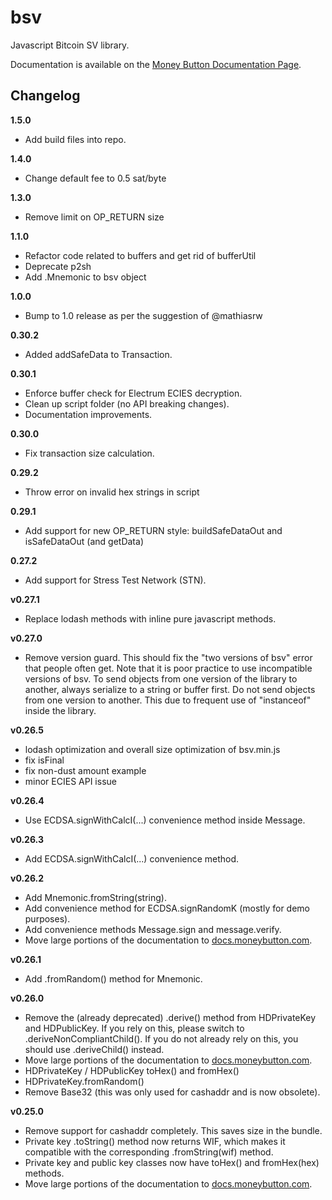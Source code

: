 bsv
===

Javascript Bitcoin SV library.

Documentation is available on the [Money Button Documentation Page](https://docs.moneybutton.com/docs/bsv-overview.html).

Changelog
---------
**1.5.0**
* Add build files into repo.

**1.4.0**
* Change default fee to 0.5 sat/byte

**1.3.0**
* Remove limit on OP_RETURN size

**1.1.0**
* Refactor code related to buffers and get rid of bufferUtil
* Deprecate p2sh
* Add .Mnemonic to bsv object

**1.0.0**
* Bump to 1.0 release as per the suggestion of @mathiasrw

**0.30.2**
* Added addSafeData to Transaction.

**0.30.1**
* Enforce buffer check for Electrum ECIES decryption.
* Clean up script folder (no API breaking changes).
* Documentation improvements.

**0.30.0**
* Fix transaction size calculation.

**0.29.2**
* Throw error on invalid hex strings in script

**0.29.1**
* Add support for new OP_RETURN style: buildSafeDataOut and isSafeDataOut (and getData)

**0.27.2**
* Add support for Stress Test Network (STN).

**v0.27.1**
* Replace lodash methods with inline pure javascript methods.

**v0.27.0**
* Remove version guard. This should fix the "two versions of bsv" error that
  people often get. Note that it is poor practice to use incompatible versions
  of bsv. To send objects from one version of the library to another, always
  serialize to a string or buffer first. Do not send objects from one version to
  another. This due to frequent use of "instanceof" inside the library.

**v0.26.5**
* lodash optimization and overall size optimization of bsv.min.js
* fix isFinal
* fix non-dust amount example
* minor ECIES API issue

**v0.26.4**
* Use ECDSA.signWithCalcI(...) convenience method inside Message.

**v0.26.3**
* Add ECDSA.signWithCalcI(...) convenience method.

**v0.26.2**
* Add Mnemonic.fromString(string).
* Add convenience method for ECDSA.signRandomK (mostly for demo purposes).
* Add convenience methods Message.sign and message.verify.
* Move large portions of the documentation to [docs.moneybutton.com](https://docs.moneybutton.com).

**v0.26.1**
* Add .fromRandom() method for Mnemonic.

**v0.26.0**
* Remove the (already deprecated) .derive() method from HDPrivateKey and HDPublicKey. If you rely on this, please switch to .deriveNonCompliantChild(). If you do not already rely on this, you should use .deriveChild() instead.
* Move large portions of the documentation to [docs.moneybutton.com](https://docs.moneybutton.com).
* HDPrivateKey / HDPublicKey toHex() and fromHex()
* HDPrivateKey.fromRandom()
* Remove Base32 (this was only used for cashaddr and is now obsolete).

**v0.25.0**
* Remove support for cashaddr completely. This saves size in the bundle.
* Private key .toString() method now returns WIF, which makes it compatible with the corresponding .fromString(wif) method.
* Private key and public key classes now have toHex() and fromHex(hex) methods.
* Move large portions of the documentation to [docs.moneybutton.com](https://docs.moneybutton.com).
